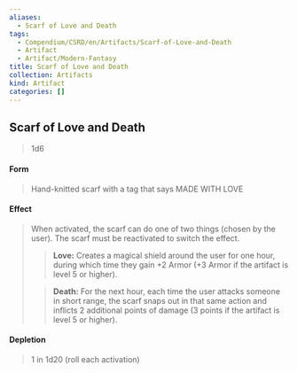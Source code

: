 ```yaml
---
aliases:
  - Scarf of Love and Death
tags:
  - Compendium/CSRD/en/Artifacts/Scarf-of-Love-and-Death
  - Artifact
  - Artifact/Modern-Fantasy
title: Scarf of Love and Death
collection: Artifacts
kind: Artifact
categories: []
---
```

## Scarf of Love and Death

>1d6 
#### Form
>Hand-knitted scarf with a tag that says MADE WITH LOVE  
#### Effect
> When activated, the scarf can do one of two things (chosen by the user). The scarf must be reactivated to switch the effect. 
> >**Love:** Creates a magical shield around the user for one hour, during which time they gain +2 Armor (+3 Armor if the artifact is level 5 or higher). 
> 
> >**Death:** For the next hour, each time the user attacks someone in short range, the scarf snaps out in that same action and inflicts 2 additional points of damage (3 points if the artifact is level 5 or higher). 


#### Depletion 
>1 in 1d20 (roll each activation)